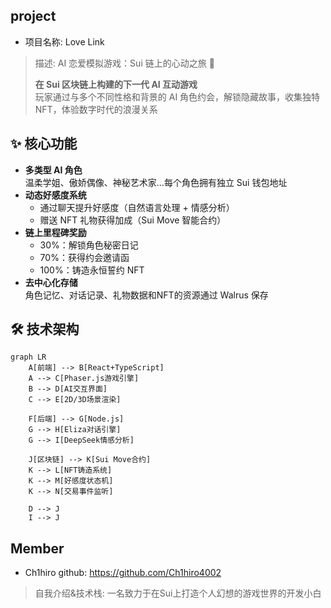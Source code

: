 ## project

- 项目名称: Love Link

> 描述: AI 恋爱模拟游戏：Sui 链上的心动之旅 🌸
>
> **在 Sui 区块链上构建的下一代 AI 互动游戏**  
> 玩家通过与多个不同性格和背景的 AI 角色约会，解锁隐藏故事，收集独特 NFT，体验数字时代的浪漫关系

## ✨ 核心功能
- **多类型 AI 角色**  
  温柔学姐、傲娇偶像、神秘艺术家...每个角色拥有独立 Sui 钱包地址
- **动态好感度系统**  
  - 通过聊天提升好感度（自然语言处理 + 情感分析）
  - 赠送 NFT 礼物获得加成（Sui Move 智能合约）
- **链上里程碑奖励**  
  - 30%：解锁角色秘密日记
  - 70%：获得约会邀请函
  - 100%：铸造永恒誓约 NFT
- **去中心化存储**  
  角色记忆、对话记录、礼物数据和NFT的资源通过 Walrus 保存

## 🛠️ 技术架构
```mermaid
graph LR
    A[前端] --> B[React+TypeScript]
    A --> C[Phaser.js游戏引擎]
    B --> D[AI交互界面]
    C --> E[2D/3D场景渲染]
    
    F[后端] --> G[Node.js]
    G --> H[Eliza对话引擎]
    G --> I[DeepSeek情感分析]
    
    J[区块链] --> K[Sui Move合约]
    K --> L[NFT铸造系统]
    K --> M[好感度状态机]
    K --> N[交易事件监听]
    
    D --> J
    I --> J
```

## Member

- Ch1hiro  github: https://github.com/Ch1hiro4002

> 自我介绍&技术栈:  一名致力于在Sui上打造个人幻想的游戏世界的开发小白

